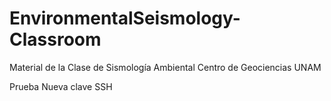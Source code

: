 # EnvironmentalSeismology-Classroom
Material de la Clase de Sismología Ambiental Centro de Geociencias UNAM

Prueba Nueva clave SSH
